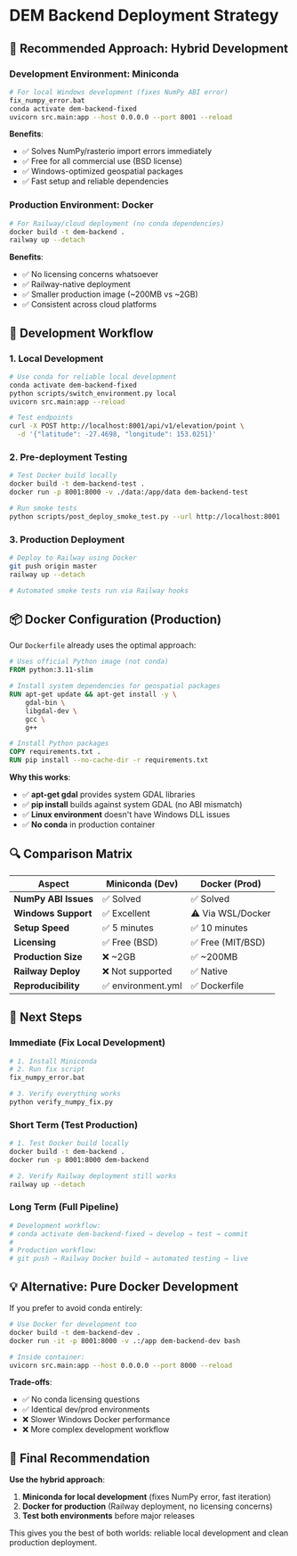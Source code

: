 # DEM Backend Deployment Strategy

## 🎯 **Recommended Approach: Hybrid Development**

### **Development Environment: Miniconda**
```bash
# For local Windows development (fixes NumPy ABI error)
fix_numpy_error.bat
conda activate dem-backend-fixed
uvicorn src.main:app --host 0.0.0.0 --port 8001 --reload
```

**Benefits**:
- ✅ Solves NumPy/rasterio import errors immediately
- ✅ Free for all commercial use (BSD license)
- ✅ Windows-optimized geospatial packages
- ✅ Fast setup and reliable dependencies

### **Production Environment: Docker**
```bash
# For Railway/cloud deployment (no conda dependencies)
docker build -t dem-backend .
railway up --detach
```

**Benefits**:
- ✅ No licensing concerns whatsoever
- ✅ Railway-native deployment
- ✅ Smaller production image (~200MB vs ~2GB)
- ✅ Consistent across cloud platforms

## 🔄 **Development Workflow**

### **1. Local Development**
```bash
# Use conda for reliable local development
conda activate dem-backend-fixed
python scripts/switch_environment.py local
uvicorn src.main:app --reload

# Test endpoints
curl -X POST http://localhost:8001/api/v1/elevation/point \
  -d '{"latitude": -27.4698, "longitude": 153.0251}'
```

### **2. Pre-deployment Testing**
```bash
# Test Docker build locally
docker build -t dem-backend-test .
docker run -p 8001:8000 -v ./data:/app/data dem-backend-test

# Run smoke tests
python scripts/post_deploy_smoke_test.py --url http://localhost:8001
```

### **3. Production Deployment**
```bash
# Deploy to Railway using Docker
git push origin master
railway up --detach

# Automated smoke tests run via Railway hooks
```

## 📦 **Docker Configuration (Production)**

Our `Dockerfile` already uses the optimal approach:
```dockerfile
# Uses official Python image (not conda)
FROM python:3.11-slim

# Install system dependencies for geospatial packages
RUN apt-get update && apt-get install -y \
    gdal-bin \
    libgdal-dev \
    gcc \
    g++

# Install Python packages
COPY requirements.txt .
RUN pip install --no-cache-dir -r requirements.txt
```

**Why this works**:
- ✅ **apt-get gdal** provides system GDAL libraries
- ✅ **pip install** builds against system GDAL (no ABI mismatch)
- ✅ **Linux environment** doesn't have Windows DLL issues
- ✅ **No conda** in production container

## 🔍 **Comparison Matrix**

| Aspect | Miniconda (Dev) | Docker (Prod) |
|--------|-----------------|---------------|
| **NumPy ABI Issues** | ✅ Solved | ✅ Solved |
| **Windows Support** | ✅ Excellent | ⚠️ Via WSL/Docker |
| **Setup Speed** | ✅ 5 minutes | ✅ 10 minutes |
| **Licensing** | ✅ Free (BSD) | ✅ Free (MIT/BSD) |
| **Production Size** | ❌ ~2GB | ✅ ~200MB |
| **Railway Deploy** | ❌ Not supported | ✅ Native |
| **Reproducibility** | ✅ environment.yml | ✅ Dockerfile |

## 🚀 **Next Steps**

### **Immediate (Fix Local Development)**
```bash
# 1. Install Miniconda
# 2. Run fix script
fix_numpy_error.bat

# 3. Verify everything works
python verify_numpy_fix.py
```

### **Short Term (Test Production)**
```bash
# 1. Test Docker build locally
docker build -t dem-backend .
docker run -p 8001:8000 dem-backend

# 2. Verify Railway deployment still works
railway up --detach
```

### **Long Term (Full Pipeline)**
```bash
# Development workflow:
# conda activate dem-backend-fixed → develop → test → commit
# 
# Production workflow:  
# git push → Railway Docker build → automated testing → live
```

## 💡 **Alternative: Pure Docker Development**

If you prefer to avoid conda entirely:

```bash
# Use Docker for development too
docker build -t dem-backend-dev .
docker run -it -p 8001:8000 -v .:/app dem-backend-dev bash

# Inside container:
uvicorn src.main:app --host 0.0.0.0 --port 8000 --reload
```

**Trade-offs**:
- ✅ No conda licensing questions
- ✅ Identical dev/prod environments  
- ❌ Slower Windows Docker performance
- ❌ More complex development workflow

## 🎯 **Final Recommendation**

**Use the hybrid approach**:
1. **Miniconda for local development** (fixes NumPy error, fast iteration)
2. **Docker for production** (Railway deployment, no licensing concerns)
3. **Test both environments** before major releases

This gives you the best of both worlds: reliable local development and clean production deployment.